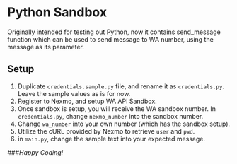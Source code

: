 # Python Sandbox

Originally intended for testing out Python, now it contains send_message 
function which can be used to send message to WA number, using the message 
as its parameter.

## Setup
1. Duplicate `credentials.sample.py` file, and rename it as `credentials.py`.
   Leave the sample values as is for now.
2. Register to Nexmo, and setup WA API Sandbox.
3. Once sandbox is setup, you will receive the WA sandbox number. In 
   `credentials.py`, change `nexmo_number` into the sandbox number.
3. Change `wa_number` into your own number (which has the sandbox setup).
4. Utilize the cURL provided by Nexmo to retrieve `user` and `pwd`.
5. in `main.py`, change the sample text into your expected message.


###_Happy Coding!_

